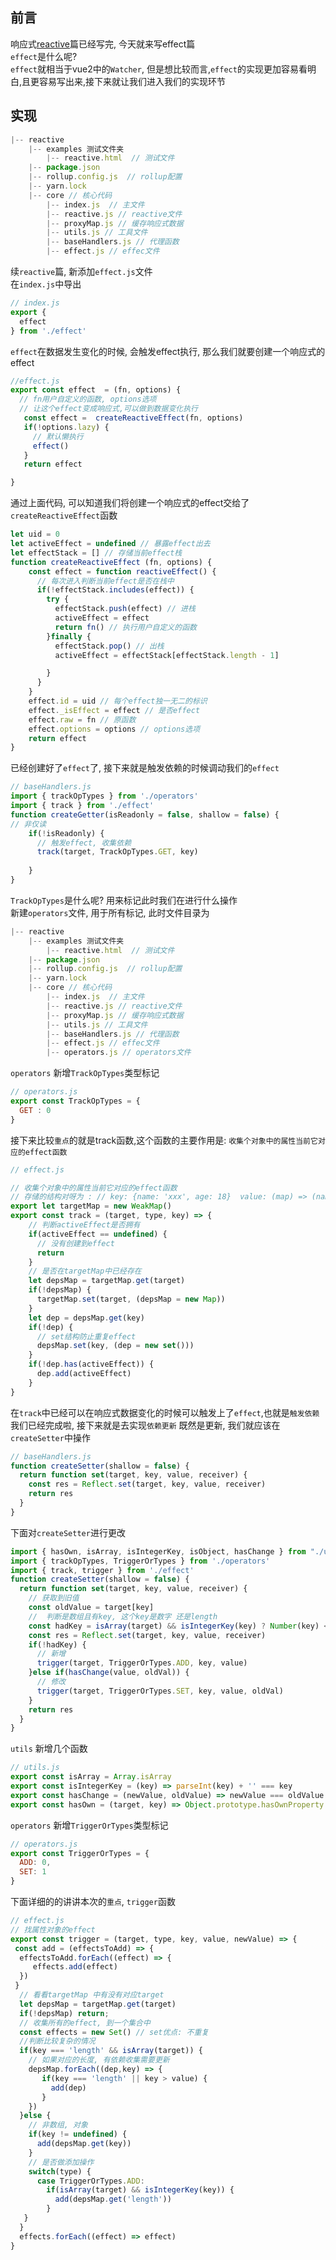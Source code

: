 ## 前言
响应式[reactive](https://juejin.cn/post/7071148614986235911)篇已经写完, 今天就来写effect篇 <br />
`effect`是什么呢? <br />
`effect`就相当于vue2中的`Watcher`, 但是想比较而言,`effect`的实现更加容易看明白,且更容易写出来,接下来就让我们进入我们的实现环节

## 实现
```js
​|-- reactive
    |-- examples 测试文件夹
        |-- reactive.html  // 测试文件
    |-- package.json
    |-- rollup.config.js  // rollup配置
    |-- yarn.lock
    |-- core // 核心代码
        |-- index.js  // 主文件
        |-- reactive.js // reactive文件
        |-- proxyMap.js // 缓存响应式数据
        |-- utils.js // 工具文件
        |-- baseHandlers.js // 代理函数
        |-- effect.js // effec文件
```
续`reactive`篇, 新添加`effect.js`文件 <br />
在`index.js`中导出
```js
// index.js
export {
  effect
} from './effect'
```
`effect`在数据发生变化的时候, 会触发effect执行, 那么我们就要创建一个响应式的effect
```js
//effect.js
export const effect  = (fn, options) {
  // fn用户自定义的函数, options选项
  // 让这个effect变成响应式,可以做到数据变化执行
   const effect =  createReactiveEffect(fn, options)
   if(!options.lazy) {
     // 默认懒执行
     effect()
   }
   return effect

}

```
通过上面代码, 可以知道我们将创建一个响应式的effect交给了`createReactiveEffect`函数
```js
let uid = 0
let activeEffect = undefined // 暴露effect出去
let effectStack = [] // 存储当前effect栈
function createReactiveEffect (fn, options) {
    const effect = function reactiveEffect() {
      // 每次进入判断当前effect是否在栈中
      if(!effectStack.includes(effect)) {
        try {
          effectStack.push(effect) // 进栈
          activeEffect = effect
          return fn() // 执行用户自定义的函数
        }finally {
          effectStack.pop() // 出栈
          activeEffect = effectStack[effectStack.length - 1]

        }
      }
    }
    effect.id = uid // 每个effect独一无二的标识
    effect._isEffect = effect // 是否effect
    effect.raw = fn // 原函数
    effect.options = options // options选项
    return effect
}
```
已经创建好了`effect`了, 接下来就是触发依赖的时候调动我们的`effect`
```js
// baseHandlers.js
import { trackOpTypes } from './operators'
import { track } from './effect'
function createGetter(isReadonly = false, shallow = false) {
// 非仅读
    if(!isReadonly) {
      // 触发effect, 收集依赖
      track(target, TrackOpTypes.GET, key)
      
    }
}
```
`TrackOpTypes`是什么呢?
用来标记此时我们在进行什么操作 <br />
新建`operators`文件, 用于所有标记, 此时文件目录为
```js
​|-- reactive
    |-- examples 测试文件夹
        |-- reactive.html  // 测试文件
    |-- package.json
    |-- rollup.config.js  // rollup配置
    |-- yarn.lock
    |-- core // 核心代码
        |-- index.js  // 主文件
        |-- reactive.js // reactive文件
        |-- proxyMap.js // 缓存响应式数据
        |-- utils.js // 工具文件
        |-- baseHandlers.js // 代理函数
        |-- effect.js // effec文件
        |-- operators.js // operators文件
```
`operators` 新增`TrackOpTypes`类型标记
```js
// operators.js
export const TrackOpTypes = {
  GET : 0
}
```
接下来比较`重点`的就是track函数,这个函数的主要作用是: `收集个对象中的属性当前它对应的effect函数`
```js
// effect.js

// 收集个对象中的属性当前它对应的effect函数
// 存储的结构对呀为 : // key: {name: 'xxx', age: 18}  value: (map) => (name => set age => set ) 类似
export let targetMap = new WeakMap()
export const track = (target, type, key) => {
    // 判断activeEffect是否拥有 
    if(activeEffect == undefined) {
      // 没有创建到effect
      return
    }
    // 是否在targetMap中已经存在
    let depsMap = targetMap.get(target)
    if(!depsMap) {
      targetMap.set(target, (depsMap = new Map))
    }
    let dep = depsMap.get(key)
    if(!dep) {
      // set结构防止重复effect
      depsMap.set(key, (dep = new set()))
    }
    if(!dep.has(activeEffect)) {
      dep.add(activeEffect)
    }
}
```
在`track`中已经可以在响应式数据变化的时候可以触发上了`effect`,也就是`触发依赖`我们已经完成啦, 接下来就是去实现`依赖更新`
既然是更新, 我们就应该在`createSetter`中操作
```js
// baseHandlers.js
function createSetter(shallow = false) {
  return function set(target, key, value, receiver) {
    const res = Reflect.set(target, key, value, receiver)
    return res
  }
}
```
下面对`createSetter`进行更改
```js
import { hasOwn, isArray, isIntegerKey, isObject, hasChange } from "./utils"
import { trackOpTypes, TriggerOrTypes } from './operators'
import { track, trigger } from './effect'
function createSetter(shallow = false) {
  return function set(target, key, value, receiver) {
    // 获取到旧值
    const oldValue = target[key]
    //  判断是数组且有key, 这个key是数字 还是length
    const hadKey = isArray(target) && isIntegerKey(key) ? Number(key) < target.length :  hasOwn(target, key)
    const res = Reflect.set(target, key, value, receiver)
    if(!hadKey) {
      // 新增
      trigger(target, TriggerOrTypes.ADD, key, value)
    }else if(hasChange(value, oldVal)) {
      // 修改
      trigger(target, TriggerOrTypes.SET, key, value, oldVal)
    }
    return res
  }
}
```
`utils` 新增几个函数
```js
// utils.js
export const isArray = Array.isArray
export const isIntegerKey = (key) => parseInt(key) + '' === key
export const hasChange = (newValue, oldValue) => newValue === oldValue
export const hasOwn = (target, key) => Object.prototype.hasOwnProperty.call(target, key)
```
`operators` 新增`TriggerOrTypes`类型标记
```js
// operators.js
export const TriggerOrTypes = {
  ADD: 0,
  SET: 1
}
```
下面详细的的讲讲本次的`重点`, `trigger`函数
```js
// effect.js
// 找属性对象的effect
export const trigger = (target, type, key, value, newValue) => {
 const add = (effectsToAdd) => {
  effectsToAdd.forEach((effect) => {
     effects.add(effect)
  })
 }
  // 看看targetMap 中有没有对应target
  let depsMap = targetMap.get(target)
  if(!depsMap) return;
  // 收集所有的effect, 到一个集合中
  const effects = new Set() // set优点: 不重复
  //判断比较复杂的情况
  if(key === 'length' && isArray(target)) {
    // 如果对应的长度, 有依赖收集需要更新
    depsMap.forEach((dep,key) => {
       if(key === 'length' || key > value) {
         add(dep)
       }
    })
  }else {
    // 非数组, 对象
    if(key != undefined) {
      add(depsMap.get(key))
    }
    // 是否做添加操作
    switch(type) {
      case TriggerOrTypes.ADD:
        if(isArray(target) && isIntegerKey(key)) {
          add(depsMap.get('length'))
        }
   }
  }
  effects.forEach((effect) => effect)
}
```
